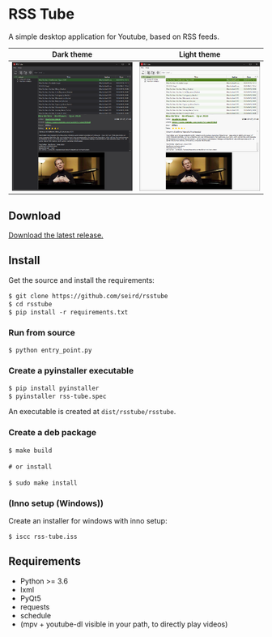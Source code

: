 # RSS Tube


A simple desktop application for Youtube, based on RSS feeds.


Dark theme                                                            |  Light theme
:--------------------------------------------------------------------:|:---------------------------------------------------------------------:
![](images/dark.png)  |  ![](images/light.png)


## Download

[Download the latest release.](https://github.com/seird/rsstube/releases/latest)


## Install

Get the source and install the requirements:

```
$ git clone https://github.com/seird/rsstube
$ cd rsstube
$ pip install -r requirements.txt
```

### Run from source

```
$ python entry_point.py
```

### Create a pyinstaller executable

```
$ pip install pyinstaller
$ pyinstaller rss-tube.spec
```
An executable is created at `dist/rsstube/rsstube`.

### Create a deb package

```
$ make build

# or install

$ sudo make install
```

### (Inno setup (Windows))

Create an installer for windows with inno setup:

```
$ iscc rss-tube.iss
```


## Requirements

- Python >= 3.6
- lxml
- PyQt5
- requests
- schedule
- (mpv + youtube-dl visible in your path, to directly play videos)
